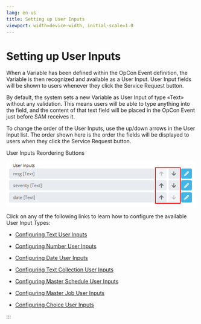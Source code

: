 ```yaml
---
lang: en-us
title: Setting up User Inputs
viewport: width=device-width, initial-scale=1.0
---
```


# Setting up User Inputs

When a Variable has been defined within the
OpCon Event definition, the Variable is then
recognized and available as a User Input. User Input fields will be
shown to users whenever they click the Service Request button.

By default, the system sets a new Variable as User Input of type «Text»
without any validation. This means users will be able to type anything
into the field, and the content of that text field will be placed in the
OpCon Event just before SAM receives it.

To change the order of the User Inputs, use the up/down arrows in the
User Input list. The order shown here is the order the fields will be
displayed to users when they click the Service Request button.

User Inputs Reordering Buttons

![User Inputs](../../../Resources/Images/SM/Setting-Up-User-Inputs.png "User Inputs with Reordering Options")

Click on any of the following links to learn how to configure the
available User Input Types:

- [](Configuring-Text-User-Inputs.md)[Configuring Text User
    Inputs](Configuring-Text-User-Inputs.md)
- [](Configuring-Number-User-Inputs.md)[Configuring Number User
    Inputs](Configuring-Number-User-Inputs.md)
- [](Configuring-Date-User-Inputs.md)[Configuring Date User
    Inputs](Configuring-Date-User-Inputs.md)
- [](Configuring-Text-Collection-User-Inputs.md)[Configuring
    Text Collection User
    Inputs](Configuring-Text-Collection-User-Inputs.md)

- [](Configuring-Master-Schedule-User-Inputs.md)[Configuring
    Master Schedule User
    Inputs](Configuring-Master-Schedule-User-Inputs.md)

- [](Configuring-Master-Job-User-Inputs.md)[Configuring
    Master Job User
    Inputs](Configuring-Master-Job-User-Inputs.md)

- [Configuring Choice User     Inputs](Configuring-Choice-User-Inputs.md)

:::
